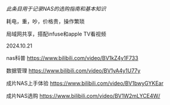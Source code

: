 *此条目用于记录NAS的选购指南和基本知识*

耗电，重，吵，价格贵，操作繁琐

局域网共享，搭配infuse和apple TV看视频

2024.10.21

nas科普 https://www.bilibili.com/video/BV1kZ4y1F733

数据管理 https://www.bilibili.com/video/BV1yA4y1U77y

成片NAS上手体验 https://www.bilibili.com/video/BV1bwyGYKEar

成片NAS选购 https://www.bilibili.com/video/BV1W2mLYCE4W/

